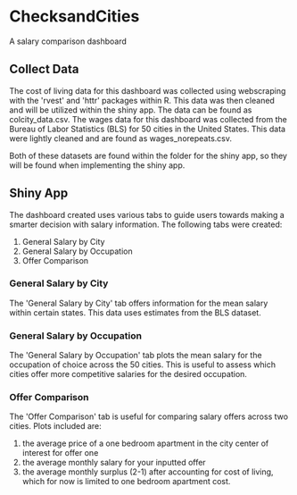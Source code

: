 # ChecksandCities
A salary comparison dashboard


## Collect Data
The cost of living data for this dashboard was collected using webscraping with the 'rvest' and 'httr' packages within R. This data was then cleaned and will be utilized within the shiny app. The data can be found as colcity_data.csv.
The wages data for this dashboard was collected from the Bureau of Labor Statistics (BLS) for 50 cities in the United States. This data were lightly cleaned and are found as wages_norepeats.csv. 

Both of these datasets are found within the folder for the shiny app, so they will be found when implementing the shiny app. 

## Shiny App
The dashboard created uses various tabs to guide users towards making a smarter decision with salary information. The following tabs were created:
1) General Salary by City
2) General Salary by Occupation
3) Offer Comparison

### General Salary by City
The 'General Salary by City' tab offers information for the mean salary within certain states. This data uses estimates from the BLS dataset. 

### General Salary by Occupation
The 'General Salary by Occupation' tab plots the mean salary for the occupation of choice across the 50 cities. This is useful to assess which cities offer more competitive salaries for the desired occupation. 

### Offer Comparison
The 'Offer Comparison' tab is useful for comparing salary offers across two cities. Plots included are: 
1) the average price of a one bedroom apartment in the city center of interest for offer one
2) the average monthly salary for your inputted offer
3) the average monthly surplus (2-1) after accounting for cost of living, which for now is limited to one bedroom apartment cost. 
